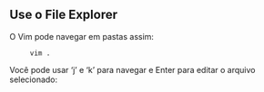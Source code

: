 Use o File Explorer
-------------------

O Vim pode navegar em pastas assim:

         vim .

Você pode usar ‘j’ e ‘k’ para navegar e
Enter para editar o arquivo selecionado:

